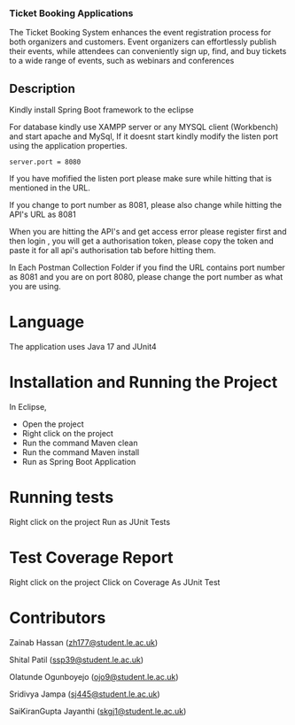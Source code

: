 ### Ticket Booking Applications
The Ticket Booking System enhances the event registration process for both organizers and customers. 
Event organizers can effortlessly publish their events, while attendees can conveniently sign up, find, 
and buy tickets to a wide range of events, such as webinars and conferences


## Description
Kindly install Spring Boot framework to the eclipse

For database kindly use XAMPP server or any MYSQL client (Workbench) and start apache and MySql, If it doesnt start kindly modify the listen port using the application properties.

```
server.port = 8080
```

If you have mofified the listen port please make sure while hitting that is mentioned in the URL.

If you change to port number as 8081, please also change while hitting the API's URL as 8081

When you are hitting the API's and get access error please register first and then login , you will get a authorisation token, please copy the token and paste it for all api's authorisation tab before hitting them.

In Each Postman Collection Folder if you find the URL contains port number as 8081 and you are on port 8080, please change the port number as what you are using.

# Language
The application uses Java 17 and JUnit4

# Installation and Running the Project
In Eclipse,
- Open the project
- Right click on the project 
- Run the command Maven clean
- Run the command Maven install
- Run as Spring Boot Application


# Running tests
Right click on the project 
Run as JUnit Tests

# Test Coverage Report
Right click on the project
Click on Coverage As JUnit Test


# Contributors
Zainab Hassan (zh177@student.le.ac.uk)

Shital Patil (ssp39@student.le.ac.uk)

Olatunde Ogunboyejo (ojo9@student.le.ac.uk) 

Sridivya Jampa (sj445@student.le.ac.uk) 

SaiKiranGupta Jayanthi (skgj1@student.le.ac.uk) 



